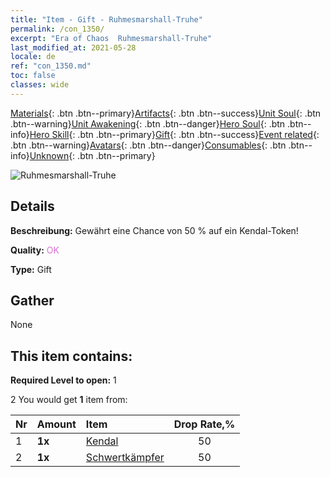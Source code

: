 ```yaml
---
title: "Item - Gift - Ruhmesmarshall-Truhe"
permalink: /con_1350/
excerpt: "Era of Chaos  Ruhmesmarshall-Truhe"
last_modified_at: 2021-05-28
locale: de
ref: "con_1350.md"
toc: false
classes: wide
---
```

 [Materials](/ItemsDE/){: .btn .btn--primary}[Artifacts](/ItemsDE/Artifacts/){: .btn .btn--success}[Unit Soul](/ItemsDE/UnitSoul/){: .btn .btn--warning}[Unit Awakening](/ItemsDE/UnitAwakening/){: .btn .btn--danger}[Hero Soul](/ItemsDE/HeroSoul/){: .btn .btn--info}[Hero Skill](/ItemsDE/HeroSkill/){: .btn .btn--primary}[Gift](/ItemsDE/Gift/){: .btn .btn--success}[Event related](/ItemsDE/Events/){: .btn .btn--warning}[Avatars](/ItemsDE/Avatars/){: .btn .btn--danger}[Consumables](/ItemsDE/Consumables/){: .btn .btn--info}[Unknown](/ItemsDE/Unknown/){: .btn .btn--primary}

 ![Ruhmesmarshall-Truhe](/images/t/i_906027.png)

## Details
 **Beschreibung:** Gewährt eine Chance von 50 % auf ein Kendal-Token!

 **Quality:** <span style="color: #DA70D6">OK</span>

 **Type:** Gift

## Gather

  None

## This item contains:

 **Required Level to open:** 1

 2 You would get **1** item  from:

  | Nr | Amount |     Item    | Drop Rate,% |
  |:---|:-------|:------------|:---------:|
  | 1 |  **1x** | [Kendal](/ItemsDE/her_363/) | 50 | 
  | 2 |  **1x** | [Schwertkämpfer](/ItemsDE/unt_193/) | 50 | 
